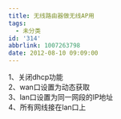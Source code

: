 ```yaml
---
title: 无线路由器做无线AP用
tags:
  - 未分类
id: '314'
abbrlink: 1007263798
date: 2012-08-10 09:09:00
---
```


1、关闭dhcp功能  
2、wan口设置为动态获取  
3、lan口设置为同一网段的IP地址  
4、所有网线接在lan口上
